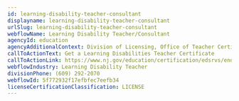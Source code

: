 ```yaml
---
id: learning-disability-teacher-consultant
displayname: learning-disability-teacher-consultant
urlSlug: learning-disability-teacher-consultant
webflowName: Learning Disability Teacher/Consultant
agencyId: education
agencyAdditionalContext: Division of Licensing, Office of Teacher Certification and Academic Credentials
callToActionText: Get a Learning Disabilities Teacher Certificate
callToActionLink: https://www.nj.gov/education/certification/edsrvs/endorsementsedsrvs/3300.shtml
webflowIndustry: Learning Disability Teacher
divisionPhone: (609) 292-2070
webflowId: 5f772932f17efbfec7eefb34
licenseCertificationClassification: LICENSE
---
```

